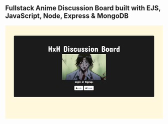 ## Fullstack Anime Discussion Board built with EJS, JavaScript, Node, Express & MongoDB
<p align="center"><img src="public/img/hxh.png" height=300px></p>
